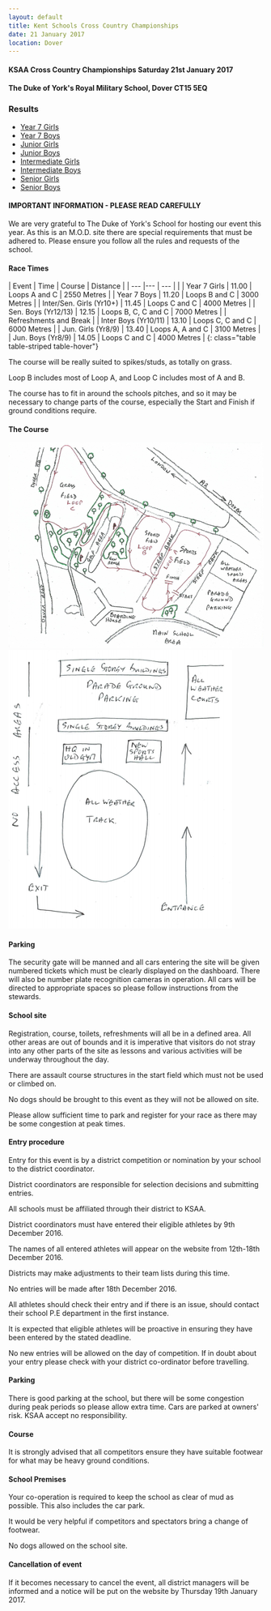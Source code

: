 ```yaml
---
layout: default
title: Kent Schools Cross Country Championships 
date: 21 January 2017
location: Dover
---
```


#### KSAA Cross Country Championships Saturday 21st January 2017

#### The Duke of York's Royal Military School, Dover CT15 5EQ

<div class="panel panel-info">
    <div class="panel-heading">
        <h3 class="panel-title">Results</h3>
    </div>
    <div class="panel-body">
        <ul>
            <li><a href="/files/events/16-17/2017-01-21-kent-schools-cross-country-champs/KSAA-2017-Cross-Country-Championships-Year-7-Girls-Results.pdf">Year 7 Girls</a></li>
            <li><a href="/files/events/16-17/2017-01-21-kent-schools-cross-country-champs/KSAA-2017-Cross-Country-Championships-Year-7-Boys-Results.pdf">Year 7 Boys</a></li>
            <li><a href="/files/events/16-17/2017-01-21-kent-schools-cross-country-champs/KSAA-2017-Cross-Country-Championships-Junior-Girls-Results.pdf">Junior Girls</a></li>
            <li><a href="/files/events/16-17/2017-01-21-kent-schools-cross-country-champs/KSAA-2017-Cross-Country-Championships-Junior-Boys-Results.pdf">Junior Boys</a></li>
            <li><a href="/files/events/16-17/2017-01-21-kent-schools-cross-country-champs/KSAA-2017-Cross-Country-Championships-Intermediate-Girls-Results.pdf">Intermediate Girls</a></li>
            <li><a href="/files/events/16-17/2017-01-21-kent-schools-cross-country-champs/KSAA-2017-Cross-Country-Championships-Intermediate-Boys-Results.pdf">Intermediate Boys</a></li>
            <li><a href="/files/events/16-17/2017-01-21-kent-schools-cross-country-champs/KSAA-2017-Cross-Country-Championships-Senior-Girls-Results.pdf">Senior Girls</a></li>
            <li><a href="/files/events/16-17/2017-01-21-kent-schools-cross-country-champs/KSAA-2017-Cross-Country-Championships-Senior-Boys-Results.pdf">Senior Boys</a></li>
        </ul>
    </div>
</div>

#### IMPORTANT INFORMATION - PLEASE READ CAREFULLY

We are very grateful to The Duke of York's School for hosting our event this year.
As this is an M.O.D. site there are special requirements that must be adhered to. Please ensure you follow all the rules and requests of the school.

#### Race Times

| Event                             | Time  | Course                    | Distance      |
| ---                               |---    | ---                       |               |
| Year 7 Girls                      | 11.00 | Loops A and C             | 2550 Metres   |
| Year 7 Boys                       | 11.20 | Loops B and C             | 3000 Metres   |
| Inter/Sen. Girls (Yr10+)          | 11.45 | Loops C and C             | 4000 Metres   |
| Sen. Boys (Yr12/13)               | 12.15 | Loops B, C, C and C       | 7000 Metres   |
| Refreshments and Break                                                                |
| Inter Boys (Yr10/11)              | 13.10 | Loops C, C and C          | 6000 Metres   |
| Jun. Girls (Yr8/9)                | 13.40 | Loops A, A and C          | 3100 Metres   |
| Jun. Boys (Yr8/9)                 | 14.05 | Loops C and C             | 4000 Metres   |
{: class="table table-striped table-hover"}

The course will be really suited to spikes/studs, as totally on grass.

Loop B includes most of Loop A, and Loop C includes most of A and B.

The course has to fit in around the schools pitches, and so it may be necessary to change parts of the course, especially the Start and Finish if ground conditions require.

#### The Course

<a href="/images/events/16-17/2017-01-21-kent-schools-cross-country-champs/course-map.PNG" target="_blank">
    <img src="/images/events/16-17/2017-01-21-kent-schools-cross-country-champs/course-map.PNG" style="max-width:100%;"/>
</a>

<a href="/images/events/16-17/2017-01-21-kent-schools-cross-country-champs/course-map-simple.PNG" target="_blank">
    <img src="/images/events/16-17/2017-01-21-kent-schools-cross-country-champs/course-map-simple.PNG" style="max-width:100%;"/>
</a>

#### Parking

The security gate will be manned and all cars entering the site will be given numbered tickets which must be clearly displayed on the dashboard. There will also be number plate recognition cameras in operation.
All cars will be directed to appropriate spaces so please follow instructions from the stewards.

#### School site

Registration, course, toilets, refreshments will all be in a defined area. All other areas are out of bounds and it is imperative that visitors do not stray into any other parts of the site as lessons and various activities will be underway throughout the day.

There are assault course structures in the start field which must not be used or climbed on.

No dogs should be brought to this event as they will not be allowed on site.

Please allow sufficient time to park and register for your race as there may be some congestion at peak times.

#### Entry procedure

Entry for this event is by a district competition or nomination by your school to the district coordinator.

District coordinators are responsible for selection decisions and submitting entries.

All schools must be affiliated through their district to KSAA.

District coordinators must have entered their eligible athletes by 9th December 2016.

The names of all entered athletes will appear on the website from 12th-18th December 2016.

Districts may make adjustments to their team lists during this time.

No entries will be made after 18th December 2016.

All athletes should check their entry and if there is an issue, should contact their school P.E department in the first instance.

It is expected that eligible athletes will be proactive in ensuring they have been entered by the stated deadline.

No new entries will be allowed on the day of competition. If in doubt about your entry please check with your district co-ordinator before travelling.

#### Parking

There is good parking at the school, but there will be some congestion during peak periods so please allow extra time. Cars are parked at owners' risk. KSAA accept no responsibility.

#### Course

It is strongly advised that all competitors ensure they have suitable footwear for what may be heavy ground conditions.

#### School Premises

Your co-operation is required to keep the school as clear of mud as possible. This also includes the car park.

It would be very helpful if competitors and spectators bring a change of footwear.

No dogs allowed on the school site.

#### Cancellation of event

If it becomes necessary to cancel the event, all district managers will be informed and a notice will be put on the website by Thursday 19th January 2017.